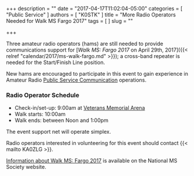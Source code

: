 +++
description = ""
date = "2017-04-17T11:02:04-05:00"
categories = [ "Public Service" ]
authors = [ "K0STK" ]
title = "More Radio Operators Needed for Walk MS Fargo 2017"
tags = [ ]
slug = ""

+++

Three amateur radio operators (hams) are still needed to provide
communications support for
[*Walk MS: Fargo 2017* on April 29th, 2017]({{< relref "calendar/2017/ms-walk-fargo.md" >}}); a cross-band repeater is needed for the Start/Finish Line position.

New hams are encouraged to participate in this event to gain experience in
Amateur Radio
[Public Service Communication](http://www.arrl.org/public-service) operations.
<!--more-->

### Radio Operator Schedule

* Check-in/set-up: 9:00am at [Veterans Memorial Arena](/places/west-fargo-veterans-memorial-arena/)
* Walk starts: 10:00am
* Walk ends: between Noon and 1:00pm

The event support net will operate simplex.

Radio operators interested in volunteering for this event should contact
{{< mailto KA0ZLG >}}.

[Information about Walk MS: Fargo 2017](http://main.nationalmssociety.org/site/TR/Walk/MNMWalkEvents?pg=entry&fr?_id=28630)
is available on the National MS Society website.
